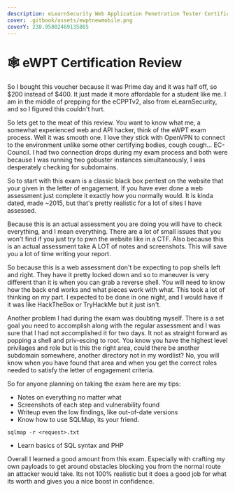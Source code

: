 ```yaml
---
description: eLearnSecurity Web Application Penetration Tester Certification Review
cover: .gitbook/assets/ewptnewmobile.png
coverY: 238.95802469135805
---
```


# 🕸 eWPT Certification Review

So I bought this voucher because it was Prime day and it was half off, so $200 instead of $400. It just made it more affordable for a student like me. I am in the middle of prepping for the eCPPTv2, also from eLearnSecurity, and so I figured this couldn't hurt.

So lets get to the meat of this review. You want to know what me, a somewhat experienced web and API hacker, think of the eWPT exam process. Well it was smooth one. I love they stick with OpenVPN to connect to the environment unlike some other certifying bodies, cough cough... EC-Council. I had two connection drops during my exam process and both were because I was running two gobuster instances simultaneously, I was desperately checking for subdomains.

So to start with this exam is a classic black box pentest on the website that your given in the letter of engagement. If you have ever done a web assessment just complete it exactly how you normally would. It is kinda dated, made \~2015, but that's pretty realistic for a lot of sites I have assessed.

Because this is an actual assessment you are doing you will have to check everything, and I mean everything. There are a lot of small issues that you won't find if you just try to pwn the website like in a CTF. Also because this is an actual assessment take A LOT of notes and screenshots. This will save you a lot of time writing your report.

So because this is a web assessment don't be expecting to pop shells left and right. They have it pretty locked down and so to maneuver is very different than it is when you can grab a reverse shell. You will need to know how the back end works and what pieces work with what. This took a lot of thinking on my part. I expected to be done in one night, and I would have if it was like HackTheBox or TryHackMe but it just isn't.&#x20;

Another problem I had during the exam was doubting myself. There is a set goal you need to accomplish along with the regular assessment and I was sure that I had not accomplished it for two days. It not as straight forward as popping a shell and priv-escing to root. You know you have the highest level privilages and role but is this the right area, could there be another subdomain somewhere, another directory not in my wordlist? No, you will know when you have found that area and when you get the correct roles needed to satisfy the letter of engagement criteria.

So for anyone planning on taking the exam here are my tips:

* Notes on everything no matter what
* Screenshots of each step and vulnerability found
* Writeup even the low findings, like out-of-date versions
* Know how to use SQLMap, its your friend.

```
sqlmap -r <request>.txt
```

* Learn basics of SQL syntax and PHP

Overall I learned a good amount from this exam. Especially with crafting my own payloads to get around obstacles blocking you from the normal route an attacker would take. Its not 100% realistic but it does a good job for what its worth and gives you a nice boost in confidence.

